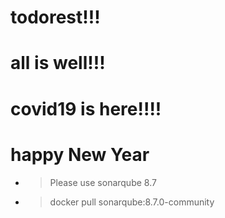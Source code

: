 # todorest!!!
# all is well!!!
# covid19 is here!!!!
# happy New Year 

- > Please use sonarqube 8.7
- > docker pull sonarqube:8.7.0-community
